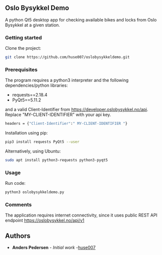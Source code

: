 ## Oslo Bysykkel Demo
A python Qt5 desktop app for checking available bikes and locks from Oslo Bysykkel at a given station.

### Getting started
Clone the project:
```sh
git clone https://github.com/huse007/oslobysykkeldemo.git
```
### Prerequisites
The program requires a python3 interpreter and the following dependencies/python libraries:     
* requests==2.18.4  
* PyQt5==5.11.2    
  
and a valid Client-Identifier from https://developer.oslobysykkel.no/api.  
Replace "MY-CLIENT-IDENTIFIER" with your api key.  
```sh
headers = {"Client-Identifier":" MY-CLIENT-IDENTIFIER "}
```

Installation using pip:
```sh
pip3 install requests PyQt5 --user
```
Alternatively, using Ubuntu:
```sh
sudo apt install python3-requests python3-pyqt5
```
### Usage  
Run code:
```sh
python3 oslobysykkeldemo.py
```

### Comments
The application requires internet connectivity, since it uses 
public REST API endpoint https://oslobysykkel.no/api/v1

## Authors
* **Anders Pedersen** - *Initial work* -[huse007](https://github.com/huse007)